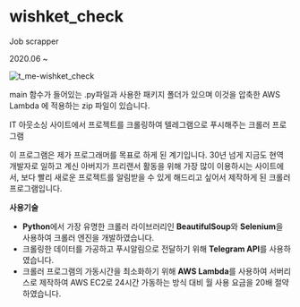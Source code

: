 # wishket_check
 Job scrapper
 
 2020.06 ~ 
 
 
![t_me-wishket_check](https://user-images.githubusercontent.com/42212568/217547360-94ea0adc-273f-4df6-bb9c-c970faa93467.jpg)


main 함수가 들어있는 .py파일과 사용한 패키지 폴더가 있으며 이것을 압축한 AWS Lambda 에 적용하는 zip 파일이 있습니다.


IT 아웃소싱 사이트에서 프로젝트를 크롤링하여 텔레그램으로 푸시해주는 크롤러 프로그램

이 프로그램은 제가 프로그래머를 목표로 하게 된 계기입니다. 30년 넘게 지금도 현역 개발자로 일하고 계신 아버지가 프리랜서 활동을 위해 가장 많이 이용하시는 사이트에서, 보다 빨리 새로운 프로젝트를 알림받을 수 있게 해드리고 싶어서 제작하게 된 크롤러 프로그램입니다.

**사용기술**

- **Python**에서 가장 유명한 크롤러 라이브러리인 **BeautifulSoup**와 **Selenium**을 사용하여 크롤러 엔진을 개발하였습니다.
- 크롤링한 데이터를 가공하고 푸시알림으로 전달하기 위해 **Telegram API**를 사용하였습니다.
- 크롤러 프로그램의 가동시간을 최소화하기 위해 **AWS Lambda**를 사용하여 서버리스로 제작하여 AWS EC2로 24시간 가동하는 방식 대비 월 사용 요금을 20배 절약하였습니다.

